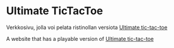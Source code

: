 # Ultimate TicTacToe
Verkkosivu, jolla voi pelata ristinollan versiota [Ultimate tic-tac-toe](https://en.wikipedia.org/wiki/Ultimate_tic-tac-toe)

A website that has a playable version of [Ultimate tic-tac-toe](https://en.wikipedia.org/wiki/Ultimate_tic-tac-toe)
